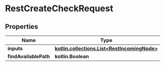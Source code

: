 
# RestCreateCheckRequest

## Properties
| Name | Type | Description | Notes |
| ------------ | ------------- | ------------- | ------------- |
| **inputs** | [**kotlin.collections.List&lt;RestIncomingNode&gt;**](RestIncomingNode.md) |  |  |
| **findAvailablePath** | **kotlin.Boolean** |  |  [optional] |



